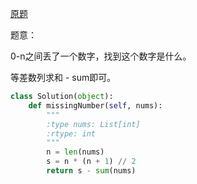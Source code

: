 [原题](https://leetcode.com/problems/missing-number/)


题意：

0-n之间丢了一个数字，找到这个数字是什么。

等差数列求和 - sum即可。


```Python
class Solution(object):
    def missingNumber(self, nums):
        """
        :type nums: List[int]
        :rtype: int
        """
        n = len(nums)
        s = n * (n + 1) // 2
        return s - sum(nums)
        
        
```